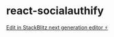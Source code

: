 # react-socialauthify

[Edit in StackBlitz next generation editor ⚡️](https://stackblitz.com/~/github.com/darshan4295/react-socialauthify)